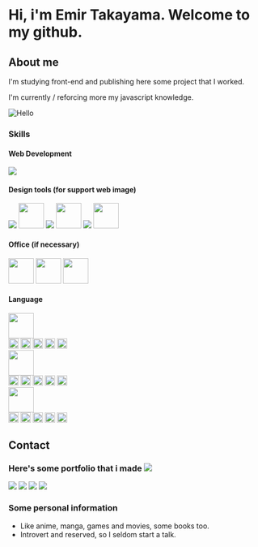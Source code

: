<div> 
<div>       
<h1>Hi, i'm Emir Takayama. Welcome to my github.</h1>

<h2>About me</h2>
<p>I'm studying front-end and publishing here some project that I worked.</p>
<p>I'm currently / reforcing more my javascript knowledge.</p>

<img alt="Hello" src="https://media1.giphy.com/media/XO8RMtRaK73isIt0i2/200w.webp?cid=ecf05e47x20b80wr504f9on8iqqwwja5f83j5osmy4jbe67j&rid=200w.webp&ct=g"/>

<h3>Skills</h3>
<h4>Web Development</h4>
<div>
    <img src="https://skillicons.dev/icons?i=html,css,js,bootstrap,ts,git,github,jquery" />
</div>

<h4>Design tools (for support web image)</h4>
<div>
    <img src="https://skillicons.dev/icons?i=photoshop"/>
    <img width="50px" src="https://upload.wikimedia.org/wikipedia/commons/thumb/3/31/Calligra_Krita_icon.svg/1200px-Calligra_Krita_icon.svg.png"/>
    <img src="https://skillicons.dev/icons?i=illustrator"/>
    <img width="50px" src="https://icons.iconarchive.com/icons/oxygen-icons.org/oxygen/256/Apps-inkscape-icon.png"/>
    <img src="https://skillicons.dev/icons?i=figma"/>
    <img width="50px" src="https://upload.wikimedia.org/wikipedia/commons/thumb/c/c2/Adobe_XD_CC_icon.svg/2101px-Adobe_XD_CC_icon.svg.png"/>
</div>

<h4>Office (if necessary)</h4>
<div>
    <img width="50px" src="https://cdn.icon-icons.com/icons2/2397/PNG/512/microsoft_office_word_logo_icon_145724.png"/>
    <img width="50px" src="https://upload.wikimedia.org/wikipedia/commons/thumb/3/34/Microsoft_Office_Excel_%282019%E2%80%93present%29.svg/826px-Microsoft_Office_Excel_%282019%E2%80%93present%29.svg.png"/>
    <img width="50px" src="https://logodownload.org/wp-content/uploads/2020/04/microsoft-powerpoint-logo-1.png"/>
</div>

<h4>Language</h4>
<div>
    <div>
        <img width="50px" src="https://upload.wikimedia.org/wikipedia/commons/thumb/0/05/Flag_of_Brazil.svg/1200px-Flag_of_Brazil.svg.png"/>
    </div>
    <div>
        <img width="20px" src="https://cdn-icons-png.flaticon.com/128/148/148841.png"/>
        <img width="20px" src="https://cdn-icons-png.flaticon.com/128/148/148841.png"/>
        <img width="20px" src="https://cdn-icons-png.flaticon.com/128/148/148841.png"/>
        <img width="20px" src="https://cdn-icons-png.flaticon.com/128/148/148841.png"/>
        <img width="20px" src="https://cdn-icons-png.flaticon.com/128/148/148841.png"/>
    </div>
    <div>
        <img width="50px" src="https://upload.wikimedia.org/wikipedia/commons/thumb/9/9e/Flag_of_Japan.svg/800px-Flag_of_Japan.svg.png"/>
    </div>
    <div>
        <img width="20px" src="https://cdn-icons-png.flaticon.com/128/148/148841.png"/>
        <img width="20px" src="https://cdn-icons-png.flaticon.com/128/148/148841.png"/>
        <img width="20px" src="https://cdn-icons-png.flaticon.com/128/148/148841.png"/>
        <img width="20px" src="https://cdn-icons-png.flaticon.com/128/126/126482.png"/>
        <img width="20px" src="https://cdn-icons-png.flaticon.com/128/126/126482.png"/>
    </div>
    <div>
        <img width="50px" src="https://upload.wikimedia.org/wikipedia/commons/thumb/a/a4/Flag_of_the_United_States.svg/1200px-Flag_of_the_United_States.svg.png"/>
    </div>
    <div>
        <img width="20px" src="https://cdn-icons-png.flaticon.com/128/148/148841.png"/>
        <img width="20px" src="https://cdn-icons-png.flaticon.com/128/148/148841.png"/>
        <img width="20px" src="https://cdn-icons-png.flaticon.com/128/148/148841.png"/>
        <img width="20px" src="https://cdn-icons-png.flaticon.com/128/126/126482.png"/>
        <img width="20px" src="https://cdn-icons-png.flaticon.com/128/126/126482.png"/>
    </div>
</div>

</div>

<div>

<h2>Contact</h2>

<h3>Here's some portfolio that i made <a href="https://github.com/stars/SwaveNg/lists/portfolio"><img src="https://img.shields.io/badge/portfolio-100000?style=for-the-badge&logo=github&logoColor=white"/></a></h3>

<a href="https://linktr.ee/emirng"><img src="https://img.shields.io/badge/LinkTree-239120?style=for-the-badge&logoColor=white"/></a> <a href="https://www.facebook.com/ngemir"><img src="https://img.shields.io/badge/Facebook-1877F2?style=for-the-badge&logo=facebook&logoColor=white"/></a> <a href="https://www.linkedin.com/in/ngemir/"><img src="https://img.shields.io/badge/LinkedIn-0077B5?style=for-the-badge&logo=linkedin&logoColor=white"/></a> <a href="https://twitter.com/NgEmir_"><img src="https://img.shields.io/badge/Twitter-1DA1F2?style=for-the-badge&logo=twitter&logoColor=white"/></a>



<h3>Some personal information</h3>
<ul>
    <li>Like anime, manga, games and movies, some books too.</li>
    <li>Introvert and reserved, so I seldom start a talk.</li>
</ul>

</div>

</div>


<!--
    **SwaveNg/SwaveNg** is a ✨ _special_ ✨ repository because its `README.md` (this file) appears on your GitHub profile.
    
    Here are some ideas to get you started:
    
    - 🔭 I’m currently working on ...
    - 🌱 I’m currently learning ...
    - 👯 I’m looking to collaborate on ...
    - 🤔 I’m looking for help with ...
    - 💬 Ask me about ...
    - 📫 How to reach me: ...
    - 😄 Pronouns: ...
    - ⚡ Fun fact: ...
-->

